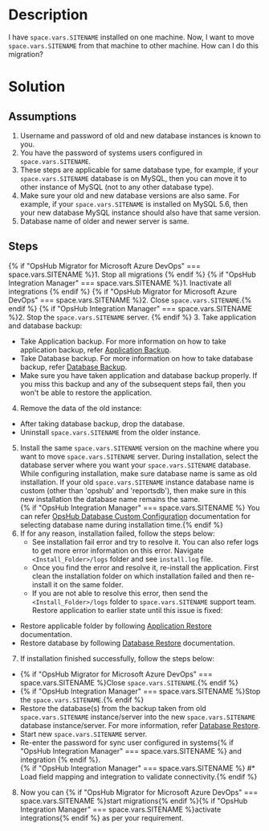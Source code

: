 # Description

I have <code class="expression">space.vars.SITENAME</code> installed on one machine. Now, I want to move <code class="expression">space.vars.SITENAME</code> from that machine to other machine. How can I do this migration?

# Solution

## Assumptions

1. Username and password of old and new database instances is known to you.  
2. You have the password of systems users configured in <code class="expression">space.vars.SITENAME</code>.  
3. These steps are applicable for same database type, for example, if your <code class="expression">space.vars.SITENAME</code> database is on MySQL, then you can move it to other instance of MySQL (not to any other database type).  
4. Make sure your old and new database versions are also same. For example, if your <code class="expression">space.vars.SITENAME</code> is installed on MySQL 5.6, then your new database MySQL instance should also have that same version.  
5. Database name of older and newer server is same.  

## Steps

{% if "OpsHub Migrator for Microsoft Azure DevOps" === space.vars.SITENAME %}1. Stop all migrations {% endif %}
{% if "OpsHub Integration Manager" === space.vars.SITENAME %}1. Inactivate all integrations {% endif %}
{% if "OpsHub Migrator for Microsoft Azure DevOps" === space.vars.SITENAME %}2. Close <code class="expression">space.vars.SITENAME</code>.{% endif %}
{% if "OpsHub Integration Manager" === space.vars.SITENAME %}2. Stop the <code class="expression">space.vars.SITENAME</code> server. {% endif %}
3. Take application and database backup:
   * Take Application backup. For more information on how to take application backup, refer [Application Backup](../../../manage/upgrade/taking-application-backup.md#application-backup).
   * Take Database backup. For more information on how to take database backup, refer [Database Backup](../../../manage/upgrade/taking-application-backup.md#database-backup). 
   * Make sure you have taken application and database backup properly. If you miss this backup and any of the subsequent steps fail, then you won't be able to restore the application.  
4. Remove the data of the old instance:  
  * After taking database backup, drop the database.  
  * Uninstall <code class="expression">space.vars.SITENAME</code> from the older instance.  
5. Install the same <code class="expression">space.vars.SITENAME</code> version on the machine where you want to move <code class="expression">space.vars.SITENAME</code> server. During installation, select the database server where you want your <code class="expression">space.vars.SITENAME</code> database. While configuring installation, make sure database name is same as old installation. If your old <code class="expression">space.vars.SITENAME</code> instance database name is custom (other than 'opshub' and 'reportsdb'), then make sure in this new installation the database name remains the same.  
   {% if "OpsHub Integration Manager" === space.vars.SITENAME %} You can refer [OpsHub Database Custom Configuration](../../../getting-started/installation.md#opshub-database-custom-configuration) documentation for selecting database name during installation time.{% endif %}
6. If for any reason, installation failed, follow the steps below:  
   * See installation fail error and try to resolve it. You can also refer logs to get more error information on this error. Navigate `<Install_Folder>/logs` folder and see `install.log` file.  
   * Once you find the error and resolve it, re-install the application. First clean the installation folder on which installation failed and then re-install it on the same folder.  
   * If you are not able to resolve this error, then send the `<Install_Folder>/logs` folder to <code class="expression">space.vars.SITENAME</code> support team. Restore application to earlier state until this issue is fixed:  
  * Restore applicable folder by following [Application Restore](../../../manage/upgrade/taking-application-backup.md#application-restore) documentation.  
  * Restore database by following [Database Restore](../../../manage/upgrade/taking-application-backup.md#database-restore) documentation.  
7. If installation finished successfully, follow the steps below:  
  * {% if "OpsHub Migrator for Microsoft Azure DevOps" === space.vars.SITENAME %}Close <code class="expression">space.vars.SITENAME</code>.{% endif %}
  * {% if "OpsHub Integration Manager" === space.vars.SITENAME %}Stop the <code class="expression">space.vars.SITENAME</code>.{% endif %}  
  * Restore the database(s) from the backup taken from old <code class="expression">space.vars.SITENAME</code> instance/server into the new <code class="expression">space.vars.SITENAME</code> database instance/server. For more information, refer [Database Restore](../../../manage/upgrade/taking-application-backup.md#database-restore).  
  * Start new <code class="expression">space.vars.SITENAME</code> server.  
  * Re-enter the password for sync user configured in systems{% if "OpsHub Integration Manager" === space.vars.SITENAME %} and integration {% endif %}.  
  {% if "OpsHub Integration Manager" === space.vars.SITENAME %} #* Load field mapping and integration to validate connectivity.{% endif %}  
8. Now you can {% if "OpsHub Migrator for Microsoft Azure DevOps" === space.vars.SITENAME %}start migrations{% endif %}{% if "OpsHub Integration Manager" === space.vars.SITENAME %}activate integrations{% endif %} as per your requirement.
